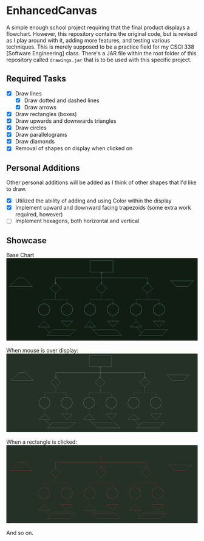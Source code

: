 # EnhancedCanvas
A simple enough school project requiring that the final product displays a flowchart.
However, this repository contains the original code, but is revised as I play around with it, adding 
more features, and testing various techniques. This is merely supposed to be a practice field for my 
CSCI 338 [Software Engineering] class. There's a JAR file within the root folder of this repository called
 `drawings.jar` that is to be used with this specific project. 

## Required Tasks
- [x] Draw lines
    - [x] Draw dotted and dashed lines
    - [x] Draw arrows   
- [x] Draw rectangles (boxes)
- [x] Draw upwards and downwards triangles 
- [x] Draw circles
- [x] Draw parallelograms
- [x] Draw diamonds
- [x] Removal of shapes on display when clicked on

## Personal Additions
Other personal additions will be added as I think of other shapes that I'd like to draw.
- [x] Utilized the ability of adding and using Color within the display
- [x] Implement upward and downward facing trapezoids (some extra work required, however)
- [ ] Implement hexagons, both horizontal and vertical

## Showcase
Base Chart
![Default Image](images/flowchart.PNG)

When mouse is over display:
![MouseEntered](images/flowchart_mouseenter.PNG)

When a rectangle is clicked:
![Rectangle Clicked](images/rectangle_clicked.PNG)

And so on.